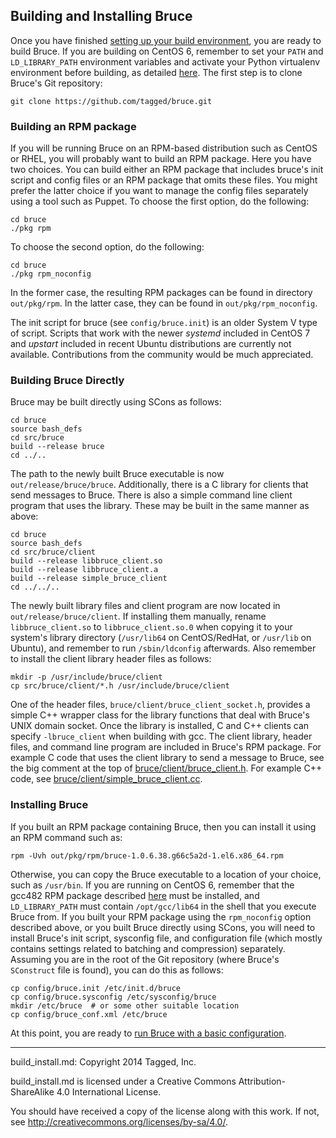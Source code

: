 ## Building and Installing Bruce

Once you have finished [setting up your build environment](https://github.com/tagged/bruce#setting-up-a-build-environment),
you are ready to build Bruce.  If you are building on CentOS 6, remember to set
your `PATH` and `LD_LIBRARY_PATH` environment variables and activate your
Python virtualenv environment before building, as detailed
[here](https://github.com/tagged/bruce/blob/master/doc/centos_6_5_env.md).  The
first step is to clone Bruce's Git repository:

```
git clone https://github.com/tagged/bruce.git
```

### Building an RPM package

If you will be running Bruce on an RPM-based distribution such as CentOS or
RHEL, you will probably want to build an RPM package.  Here you have two
choices.  You can build either an RPM package that includes bruce's init script
and config files or an RPM package that omits these files.  You might prefer
the latter choice if you want to manage the config files separately using a
tool such as Puppet.  To choose the first option, do the following:

```
cd bruce
./pkg rpm
```

To choose the second option, do the following:

```
cd bruce
./pkg rpm_noconfig
```

In the former case, the resulting RPM packages can be found in directory
`out/pkg/rpm`.  In the latter case, they can be found in
`out/pkg/rpm_noconfig`.

The init script for bruce (see `config/bruce.init`) is an older System V type
of script.  Scripts that work with the newer *systemd* included in CentOS 7 and
*upstart* included in recent Ubuntu distributions are currently not available.
Contributions from the community would be much appreciated.

### Building Bruce Directly

Bruce may be built directly using SCons as follows:

```
cd bruce
source bash_defs
cd src/bruce
build --release bruce
cd ../..
```

The path to the newly built Bruce executable is now `out/release/bruce/bruce`.
Additionally, there is a C library for clients that send messages to Bruce.
There is also a simple command line client program that uses the library.
These may be built in the same manner as above:

```
cd bruce
source bash_defs
cd src/bruce/client
build --release libbruce_client.so
build --release libbruce_client.a
build --release simple_bruce_client
cd ../../..
```

The newly built library files and client program are now located in
`out/release/bruce/client`.  If installing them manually, rename
`libbruce_client.so` to `libbruce_client.so.0` when copying it to your system's
library directory (`/usr/lib64` on CentOS/RedHat, or `/usr/lib` on Ubuntu), and
remember to run `/sbin/ldconfig` afterwards.  Also remember to install the
client library header files as follows:

```
mkdir -p /usr/include/bruce/client
cp src/bruce/client/*.h /usr/include/bruce/client
```
One of the header files, `bruce/client/bruce_client_socket.h`, provides a
simple C++ wrapper class for the library functions that deal with Bruce's UNIX
domain socket.  Once the library is installed, C and C++ clients can specify
`-lbruce_client` when building with gcc.  The client library, header files, and
command line program are included in Bruce's RPM package.  For example C code
that uses the client library to send a message to Bruce, see the big comment at
the top of
[bruce/client/bruce_client.h](https://github.com/tagged/bruce/blob/master/src/bruce/client/bruce_client.h).
For example C++ code, see
[bruce/client/simple_bruce_client.cc](https://github.com/tagged/bruce/blob/master/src/bruce/client/simple_bruce_client.cc).

### Installing Bruce

If you built an RPM package containing Bruce, then you can install it using an
RPM command such as:

```
rpm -Uvh out/pkg/rpm/bruce-1.0.6.38.g66c5a2d-1.el6.x86_64.rpm
```

Otherwise, you can copy the Bruce executable to a location of your choice, such
as `/usr/bin`.  If you are running on CentOS 6, remember that the gcc482 RPM
package described [here](https://github.com/tagged/bruce/blob/master/doc/centos_6_5_env.md#building-and-installing-gcc-482)
must be installed, and `LD_LIBRARY_PATH` must contain `/opt/gcc/lib64` in the
shell that you execute Bruce from.  If you built your RPM package using the
`rpm_noconfig` option described above, or you built Bruce directly using SCons,
you will need to install Bruce's init script, sysconfig file, and configuration
file (which mostly contains settings related to batching and compression)
separately.  Assuming you are in the root of the Git repository (where Bruce's
`SConstruct` file is found), you can do this as follows:

```
cp config/bruce.init /etc/init.d/bruce
cp config/bruce.sysconfig /etc/sysconfig/bruce
mkdir /etc/bruce  # or some other suitable location
cp config/bruce_conf.xml /etc/bruce
```

At this point, you are ready to [run Bruce with a basic configuration](https://github.com/tagged/bruce#running-bruce-with-basic-configuration).

-----

build_install.md: Copyright 2014 Tagged, Inc.

build_install.md is licensed under a Creative Commons Attribution-ShareAlike
4.0 International License.

You should have received a copy of the license along with this work. If not,
see <http://creativecommons.org/licenses/by-sa/4.0/>.
